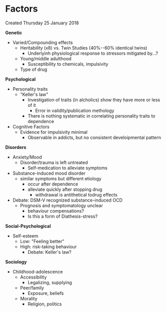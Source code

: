 # Factors
Created Thursday 25 January 2018

**Genetic**

* Varied/Compounding effects
	* Heritability (x8) vs. Twin Studies (40%--60% identical twins)
		* Underlyinh physiological response to stressors mitigated by...?
	* Young/middle adulthood
		* Susceptibility to chemicals, impulsivity
	* Type of drug

**Psychological**

* Personality traits
	* "Keller's law"
		* Investigation of traits (in alcholics) show they have more or less of it
			* Error in validity/publication methology
		* There is nothing systematic in correlating personality traits to dependence
* Cognitive Factors
	* Evidence for impulsivity minimal
		* Observable in addicts, but no consistent develoipmental pattern

**Disorders**

* Anxiety/Mood
	* Disorder/trauma is left untreated
		* Self-medication to alleviate symptoms
* Substance-induced mood disorder
	* similar symptoms but different etiology
		* occur after dependence
		* alleviate quickly after stopping drug
			* withdrawal is antithetical todrug effects
* Debate: DSM-V recognized substance-induced OCD
	* Prognosis and symptomatology unclear
		* behaviour compensations?
		* Is this a form of Diathesis-stress?

**Social-Psychological**

* Self-esteem
	* Low: "Feeling better"
	* High: risk-taking behaviour
		* Debate: Keller's law?

**Sociology**

* Childhood-adolescence
	* Accessibility
		* Legalizing, supplying
	* Peer/family
		* Exposure, beliefs
	* Morality
		* Religion, politics



